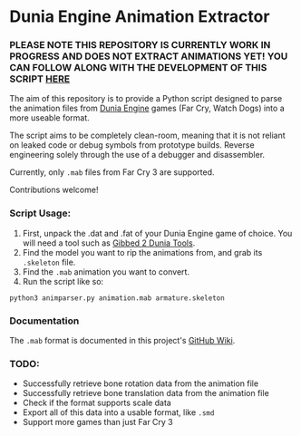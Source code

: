 # Dunia Engine Animation Extractor

### PLEASE NOTE THIS REPOSITORY IS CURRENTLY WORK IN PROGRESS AND DOES NOT EXTRACT ANIMATIONS YET! YOU CAN FOLLOW ALONG WITH THE DEVELOPMENT OF THIS SCRIPT [HERE](https://knockout.chat/thread/55079)

The aim of this repository is to provide a Python script designed to parse the animation files from [Dunia Engine](https://en.wikipedia.org/wiki/Ubisoft#Dunia_Engine) games (Far Cry, Watch Dogs) into a more useable format. 

The script aims to be completely clean-room, meaning that it is not reliant on leaked code or debug symbols from prototype builds. Reverse engineering solely through the use of a debugger and disassembler.

Currently, only `.mab` files from Far Cry 3 are supported.

Contributions welcome!

### Script Usage:

1. First, unpack the .dat and .fat of your Dunia Engine game of choice. You will need a tool such as [Gibbed 2 Dunia Tools](https://github.com/gibbed/Gibbed.Dunia).
2. Find the model you want to rip the animations from, and grab its `.skeleton` file.
3. Find the `.mab` animation you want to convert.
4. Run the script like so:
```
python3 animparser.py animation.mab armature.skeleton
```

### Documentation

The `.mab` format is documented in this project's [GitHub Wiki](../../wiki).

### TODO:

* Successfully retrieve bone rotation data from the animation file
* Successfully retrieve bone translation data from the animation file
* Check if the format supports scale data
* Export all of this data into a usable format, like `.smd`
* Support more games than just Far Cry 3